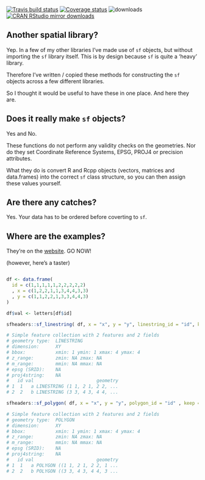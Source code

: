 
[![Travis build
status](https://travis-ci.com/dcooley/sfheaders.svg?branch=master)](https://travis-ci.com/dcooley/sfheaders)
[![Coverage
status](https://codecov.io/gh/dcooley/sfheaders/branch/master/graph/badge.svg)](https://codecov.io/github/dcooley/sfheaders?branch=master)
![downloads](http://cranlogs.r-pkg.org/badges/grand-total/sfheaders)
[![CRAN RStudio mirror
downloads](http://cranlogs.r-pkg.org/badges/sfheaders)](https://CRAN.R-project.org/package=sfheaders)

## Another spatial library?

Yep. In a few of my other libraries I’ve made use of `sf` objects, but
without importing the `sf` library itself. This is by design because
`sf` is quite a ‘heavy’ library.

Therefore I’ve written / copied these methods for constructing the `sf`
objects across a few different libraries.

So I thought it would be useful to have these in one place. And here
they are.

## Does it really make `sf` objects?

Yes and No. 

These functions do not perform any validity checks on the geometries.
Nor do they set Coordinate Reference Systems, EPSG, PROJ4 or precision
attributes.

What they do is convert R and Rcpp objects (vectors, matrices and
data.frames) into the correct `sf` class structure, so you can then
assign these values yourself.

## Are there any catches?

Yes. Your data has to be ordered before coverting to `sf`.

## Where are the examples?

They’re on the
[website](https://dcooley.github.io/sfheaders/articles/examples.html).
GO NOW\!

(however, here’s a taster)

``` r

df <- data.frame(
  id = c(1,1,1,1,1,2,2,2,2,2)
  , x = c(1,2,2,1,1,3,4,4,3,3)
  , y = c(1,1,2,2,1,3,3,4,4,3)
)

df$val <- letters[df$id]

sfheaders::sf_linestring( df, x = "x", y = "y", linestring_id = "id", keep = TRUE )

# Simple feature collection with 2 features and 2 fields
# geometry type:  LINESTRING
# dimension:      XY
# bbox:           xmin: 1 ymin: 1 xmax: 4 ymax: 4
# z_range:        zmin: NA zmax: NA
# m_range:        mmin: NA mmax: NA
# epsg (SRID):    NA
# proj4string:    NA
#   id val                       geometry
# 1  1   a LINESTRING (1 1, 2 1, 2 2, ...
# 2  2   b LINESTRING (3 3, 4 3, 4 4, ...

sfheaders::sf_polygon( df, x = "x", y = "y", polygon_id = "id" , keep = TRUE )

# Simple feature collection with 2 features and 2 fields
# geometry type:  POLYGON
# dimension:      XY
# bbox:           xmin: 1 ymin: 1 xmax: 4 ymax: 4
# z_range:        zmin: NA zmax: NA
# m_range:        mmin: NA mmax: NA
# epsg (SRID):    NA
# proj4string:    NA
#   id val                       geometry
# 1  1   a POLYGON ((1 1, 2 1, 2 2, 1 ...
# 2  2   b POLYGON ((3 3, 4 3, 4 4, 3 ...
```
